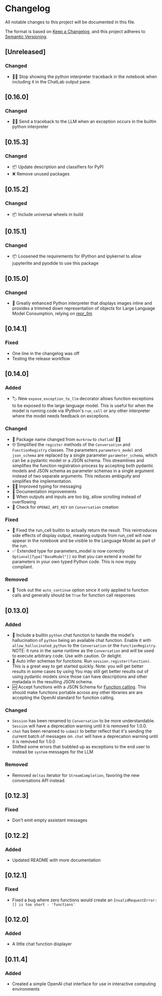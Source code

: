 # Changelog

All notable changes to this project will be documented in this file.

The format is based on [Keep a Changelog](https://keepachangelog.com/en/1.0.0/),
and this project adheres to [Semantic Versioning](https://semver.org/spec/v2.0.0.html).

## [Unreleased]

### Changed

-   🛑🔙 Stop showing the python interpreter traceback in the notebook when including it in the ChatLab output pane.

## [0.16.0]

### Changed

-   🐍🔙 Send a traceback to the LLM when an exception occurs in the builtin python interpreter

## [0.15.3]

### Changed

-   📦 Update description and classifiers for PyPI
-   ❌ Remove unused packages

## [0.15.2]

### Changed

-   📦 Include universal wheels in build

## [0.15.1]

### Changed

-   📦 Loosened the requirements for IPython and ipykernel to allow jupyterlite and pyodide to use this package

## [0.15.0]

### Changed

-   🐍 Greatly enhanced Python interpreter that displays images inline and provides a trimmed down representation of objects for Large Language Model Consumption, relying on [repr_llm](https://github.com/rgbkrk/repr_llm)

## [0.14.1]

### Fixed

-   One line in the changelog was off
-   Testing the release workflow

## [0.14.0]

### Added

-   🏷️ New `expose_exception_to_llm` decorator allows function exceptions to be exposed to the large language model. This is useful for when the model is running code via IPython's `run_cell` or any other interpreter where the model needs feedback on exceptions.

### Changed

-   🔄 Package name changed from `murkrow` to `chatlab`! 💬🔬
-   🤓 Simplified the `register` methods of the `Conversation` and `FunctionRegistry` classes. The parameters `parameters_model` and `json_schema` are replaced by a single parameter `parameter_schema`, which can be a pydantic model or a JSON schema. This streamlines and simplifies the function registration process by accepting both pydantic models and JSON schema as parameter schemas in a single argument instead of two separate arguments. This reduces ambiguity and simplifies the implementation.
-   💪🏻 Improved typing for messaging
-   📝 Documentation improvements
-   📜 When outputs and inputs are too big, allow scrolling instead of overflowing
-   🔐 Check for `OPENAI_API_KEY` on `Conversation` creation

### Fixed

-   🐛 Fixed the run_cell builtin to actually return the result. This reintroduces side effects of display output, meaning outputs from run_cell will now appear in the notebook and be visible to the Language Model as part of the run.
-   ✅ Extended type for parameters_model is now correctly `Optional[Type["BaseModel"]]` so that you can extend a model for parameters in your own typed Python code. This is now mypy compliant.

### Removed

-   🚗 Took out the `auto_continue` option since it only applied to function calls and generally should be `True` for function call responses

## [0.13.0]

### Added

-   🐍 Include a builtin `python` chat function to handle the model's hallucination of `python` being an available chat function. Enable it with `allow_hallucinated_python` to the `Conversation` or the `FunctionRegistry`. NOTE: it runs in the same runtime as the `Conversation` and _will_ be used to execute arbitrary code. Use with caution. Or delight.
-   🤩 Auto infer schemas for functions. Run `session.register(function)`. This is a great way to get started quickly. Note: you will get better results in some cases by using You may still get better results out of using pydantic models since those can have descriptions and other metadata in the resulting JSON schema.
-   🆕 Accept functions with a JSON Schema for [Function calling](https://platform.openai.com/docs/guides/gpt/function-calling). This should make functions portable across any other libraries are are accepting the OpenAI standard for function calling.

### Changed

-   `Session` has been renamed to `Conversation` to be more understandable. `Session` will have a deprecation warning until it is removed for 1.0.0.
-   `chat` has been renamed to `submit` to better reflect that it's sending the current batch of messages on. `chat` will have a deprecation warning until it is removed for 1.0.0
-   Shifted some errors that bubbled up as exceptions to the end user to instead be `system` messages for the LLM

### Removed

-   Removed `deltas` iterator for `StreamCompletion`, favoring the new conversations API instead.

## [0.12.3]

### Fixed

-   Don't emit empty assistant messages

## [0.12.2]

### Added

-   Updated README with more documentation

## [0.12.1]

### Fixed

-   Fixed a bug where zero functions would create an `InvalidRequestError: [] is too short - 'functions'`

## [0.12.0]

### Added

-   A little chat function displayer

## [0.11.4]

### Added

-   Created a simple OpenAI chat interface for use in interactive computing environments
